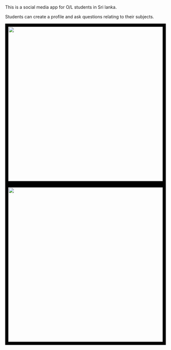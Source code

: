 This is a social media app for O/L students in Sri lanka.

Students can create a profile and ask questions relating to their subjects.
<p><img src="https://user-images.githubusercontent.com/76420546/158170395-68ad188e-ab53-4f6e-a9f9-33f9a796ffb7.png" width=500px style="border:10px solid black">
<img src="https://user-images.githubusercontent.com/76420546/158170416-fc29bd08-ec9e-4df0-ae0d-20a9b83ee4ba.png" width=500px style="border:10px solid black"></p>
